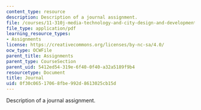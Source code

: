 ```yaml
---
content_type: resource
description: Description of a journal assignment.
file: /courses/11-310j-media-technology-and-city-design-and-development-fall-2002/0f30c06517068fbe992d8613025cb15d_journal.pdf
file_type: application/pdf
learning_resource_types:
- Assignments
license: https://creativecommons.org/licenses/by-nc-sa/4.0/
ocw_type: OCWFile
parent_title: Assignments
parent_type: CourseSection
parent_uid: 5412ed54-319e-6f40-0f40-a32a5189f9b4
resourcetype: Document
title: Journal
uid: 0f30c065-1706-8fbe-992d-8613025cb15d
---
```

Description of a journal assignment.
